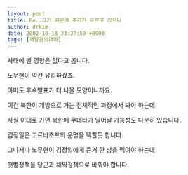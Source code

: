 ```yaml
---
layout: post
title: Re..그거 때문에 주가가 오르고 있으니
author: drkim
date: 2002-10-18 23:27:59 +0900
tags: [깨달음의대화]
---
```

사태에 별 영향은 없다고 봅니다.
  
노무현이 약간 유리하겠죠.
  
아마도 후속발표가 더 나올 모양이니까요.
  

  
이건 북한이 개방으로 가는 전체적인 과정에서 봐야 하는데
  
사실 이대로 가면 북한에 쿠데타가 일어날 가능성도 다분히 있습니다.
  
김정일은 고르바초프의 운명을 택할듯 합니다.
  

  
그나저나 노무현이 김정일에게 큰거 한 방을 멕여야 하는데
  
햇볕정책을 당근과 채찍정책으로 바꿔야 합니다.